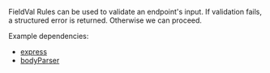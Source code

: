 FieldVal Rules can be used to validate an endpoint's input. If validation fails, a structured error is returned. Otherwise we can proceed.

Example dependencies:
* [express](https://www.npmjs.com/package/express)
* [bodyParser](https://www.npmjs.com/package/body-parser)